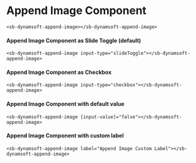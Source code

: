 # Append Image Component

```angular2html
<sb-dynamsoft-append-image></sb-dynamsoft-append-image>
```

#### Append Image Component as Slide Toggle (default)

```angular2html
<sb-dynamsoft-append-image input-type="slideToggle"></sb-dynamsoft-append-image>
```

#### Append Image Component as Checkbox

```angular2html
<sb-dynamsoft-append-image input-type="checkbox"></sb-dynamsoft-append-image>
```

#### Append Image Component with default value

```angular2html
<sb-dynamsoft-append-image [input-value]="false"></sb-dynamsoft-append-image>
```

#### Append Image Component with custom label

```angular2html
<sb-dynamsoft-append-image label="Append Image Custom Label"></sb-dynamsoft-append-image>
```
